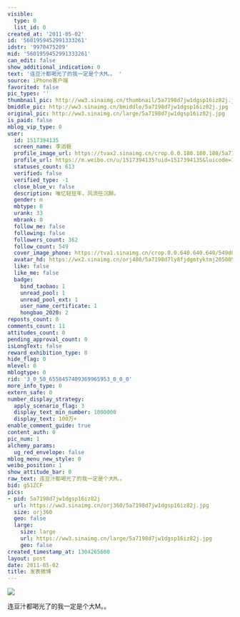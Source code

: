 ```yaml
---
visible:
  type: 0
  list_id: 0
created_at: '2011-05-02'
id: '5601959452991333261'
idstr: '9970475209'
mid: '5601959452991333261'
can_edit: false
show_additional_indication: 0
text: '连豆汁都喝光了的我一定是个大M。。 '
source: iPhone客户端
favorited: false
pic_types: ''
thumbnail_pic: http://ww3.sinaimg.cn/thumbnail/5a7198d7jw1dgsp16iz82j.jpg
bmiddle_pic: http://ww3.sinaimg.cn/bmiddle/5a7198d7jw1dgsp16iz82j.jpg
original_pic: http://ww3.sinaimg.cn/large/5a7198d7jw1dgsp16iz82j.jpg
is_paid: false
mblog_vip_type: 0
user:
  id: 1517394135
  screen_name: 李消极
  profile_image_url: https://tvax2.sinaimg.cn/crop.0.0.180.180.180/5a7198d7ly8fjdgmtyktmj20500500so.jpg?KID=imgbed,tva&Expires=1606400053&ssig=75IMk5KRgf
  profile_url: https://m.weibo.cn/u/1517394135?uid=1517394135&luicode=10000011&lfid=2304131517394135_-_WEIBO_SECOND_PROFILE_WEIBO
  statuses_count: 613
  verified: false
  verified_type: -1
  close_blue_v: false
  description: 唯忆轻狂年，风流任沉醉。
  gender: m
  mbtype: 0
  urank: 33
  mbrank: 0
  follow_me: false
  following: false
  followers_count: 362
  follow_count: 549
  cover_image_phone: https://tva1.sinaimg.cn/crop.0.0.640.640.640/549d0121tw1egm1kjly3jj20hs0hsq4f.jpg
  avatar_hd: https://wx2.sinaimg.cn/orj480/5a7198d7ly8fjdgmtyktmj20500500so.jpg
  like: false
  like_me: false
  badge:
    bind_taobao: 1
    unread_pool: 1
    unread_pool_ext: 1
    user_name_certificate: 1
    hongbao_2020: 2
reposts_count: 0
comments_count: 11
attitudes_count: 0
pending_approval_count: 0
isLongText: false
reward_exhibition_type: 0
hide_flag: 0
mlevel: 0
mblogtype: 0
rid: '3_0_50_6558457409369965953_0_0_0'
more_info_type: 0
extern_safe: 0
number_display_strategy:
  apply_scenario_flag: 3
  display_text_min_number: 1000000
  display_text: 100万+
enable_comment_guide: true
content_auth: 0
pic_num: 1
alchemy_params:
  ug_red_envelope: false
mblog_menu_new_style: 0
weibo_position: 1
show_attitude_bar: 0
raw_text: 连豆汁都喝光了的我一定是个大M。。 ​​​
bid: g51ZCF
pics:
- pid: 5a7198d7jw1dgsp16iz82j
  url: https://ww3.sinaimg.cn/orj360/5a7198d7jw1dgsp16iz82j.jpg
  size: orj360
  geo: false
  large:
    size: large
    url: https://ww3.sinaimg.cn/large/5a7198d7jw1dgsp16iz82j.jpg
    geo: false
created_timestamp_at: 1304265600
layout: post
date: 2011-05-02
title: 发表微博
---
```


![](http://ww3.sinaimg.cn/large/5a7198d7jw1dgsp16iz82j.jpg)

连豆汁都喝光了的我一定是个大M。。 

